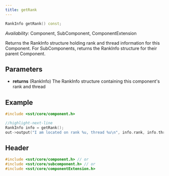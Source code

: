 ```yaml
---
title: getRank
---
```


```cpp
RankInfo getRank() const;
```
*Availability:* Component, SubComponent, ComponentExtension

Returns the RankInfo structure holding rank and thread information for this Component. For SubComponents, returns the RankInfo structure for their parent Component.


## Parameters
* **returns** (RankInfo) The RankInfo structure containing this component's rank and thread


## Example

<!--- SOURCE_CODE: None --->
```cpp
#include <sst/core/component.h>

//highlight-next-line
RankInfo info = getRank();
out->output("I am located on rank %u, thread %u\n", info.rank, info.thread);
```

## Header
```cpp
#include <sst/core/component.h> // or
#include <sst/core/subcomponent.h> // or
#include <sst/core/componentExtension.h>
```
